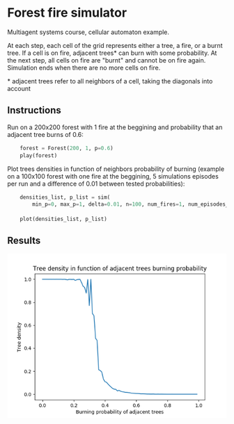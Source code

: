 # Forest fire simulator
Multiagent systems course, cellular automaton example.

 At each step, each cell of the grid represents either a tree, a fire, or a burnt tree. If a cell is on fire, adjacent trees* can burn with some probability. At the next step, all cells on fire are "burnt" and cannot be on fire again. Simulation ends when there are no more cells on fire.

\* adjacent trees refer to all neighbors of a cell, taking the diagonals into account 

## Instructions

Run on a 200x200 forest with 1 fire at the beggining and probability that an adjacent tree burns of 0.6:
```python
    forest = Forest(200, 1, p=0.6)
    play(forest)
```

Plot trees densities in function of neighbors probability of burning (example on a 100x100 forest with one fire at the beggining, 5 simulations episodes per run and a difference of 0.01 between tested probabilities):
```python
    densities_list, p_list = sim(
        min_p=0, max_p=1, delta=0.01, n=100, num_fires=1, num_episodes_per_run=5)

    plot(densities_list, p_list)
```

## Results

![Image graphe](./plot_forest_fire.png "Graphe")